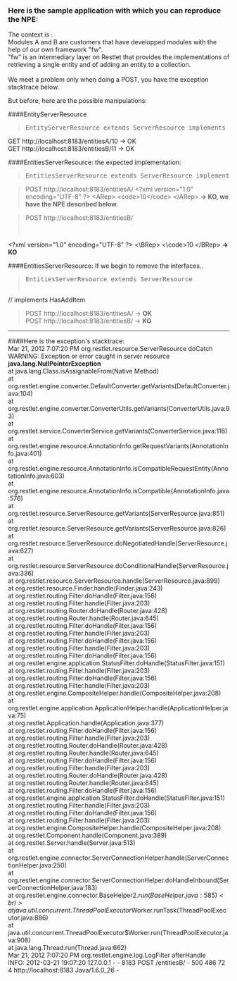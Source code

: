 ### Here is the sample application with which you can reproduce the NPE:

The context is :<br/> 
Modules A and B are customers that have developped modules with the help of our own framework "fw".<br/>
"fw" is an intermediary layer on Restlet that provides the implementations of retrieving a single entity and of adding an entity to a collection.<br/><br/>
We meet a problem only when doing a POST, you have the exception stacktrace below.

But before, here are the possible manipulations:<br/>

####EntityServerResource<br/>
><pre>EntityServerResource<R extends Rep> extends ServerResource implements HasRetrieve<R></pre>
GET http://localhost:8183/entitiesA/10 -> OK<br/>
GET http://localhost:8183/entitiesB/11 -> OK<br/>


####EntitiesServerResource: the expected implementation:<br/>
><pre>EntitiesServerResource<R extends Rep> extends ServerResource implements HasAddItem<R></pre> 

>POST http://localhost:8183/entitiesA/
&lt;?xml version="1.0" encoding="UTF-8" ?&gt;
&lt;ARep&gt;
  &lt;code>10&lt;/code&gt;
&lt;/ARep&gt;
<b>-> KO, we have the NPE described below.</b>

>POST http://localhost:8183/entitiesB/
><pre>
<\?xml version="1.0" encoding="UTF-8" ?>
<\BRep>
  <\code>10</code>
<\/BRep>
</pre>
<b>-> KO</b>

####EntitiesServerResource: If we begin to remove the interfaces..<br/>
><pre>EntitiesServerResource<R extends Rep> extends ServerResource 
// implements HasAddItem<R></pre>

>POST http://localhost:8183/entitiesA/ -> <b>OK</b><br/>
>POST http://localhost:8183/entitiesB/ -> <b>KO</b>

---
####Here is the exception's stacktrace:<br/>
Mar 21, 2012 7:07:20 PM org.restlet.resource.ServerResource doCatch<br/>
WARNING: Exception or error caught in server resource<br/>
<b>java.lang.NullPointerException</b>
<br/>        at java.lang.Class.isAssignableFrom(Native Method)
<br/>        at org.restlet.engine.converter.DefaultConverter.getVariants(DefaultConverter.java:104)
<br/>        at org.restlet.engine.converter.ConverterUtils.getVariants(ConverterUtils.java:93)
<br/>        at org.restlet.service.ConverterService.getVariants(ConverterService.java:116)
<br/>        at org.restlet.engine.resource.AnnotationInfo.getRequestVariants(AnnotationInfo.java:401)
<br/>        at org.restlet.engine.resource.AnnotationInfo.isCompatibleRequestEntity(AnnotationInfo.java:603)
<br/>        at org.restlet.engine.resource.AnnotationInfo.isCompatible(AnnotationInfo.java:576)
<br/>        at org.restlet.resource.ServerResource.getVariants(ServerResource.java:851)
<br/>        at org.restlet.resource.ServerResource.getVariants(ServerResource.java:826)
<br/>        at org.restlet.resource.ServerResource.doNegotiatedHandle(ServerResource.java:627)
<br/>        at org.restlet.resource.ServerResource.doConditionalHandle(ServerResource.java:336)
<br/>        at org.restlet.resource.ServerResource.handle(ServerResource.java:899)
<br/>        at org.restlet.resource.Finder.handle(Finder.java:243)
<br/>        at org.restlet.routing.Filter.doHandle(Filter.java:156)
<br/>        at org.restlet.routing.Filter.handle(Filter.java:203)
<br/>        at org.restlet.routing.Router.doHandle(Router.java:428)
<br/>        at org.restlet.routing.Router.handle(Router.java:645)
<br/>        at org.restlet.routing.Filter.doHandle(Filter.java:156)
<br/>        at org.restlet.routing.Filter.handle(Filter.java:203)
<br/>        at org.restlet.routing.Filter.doHandle(Filter.java:156)
<br/>        at org.restlet.routing.Filter.handle(Filter.java:203)
<br/>        at org.restlet.routing.Filter.doHandle(Filter.java:156)
<br/>        at org.restlet.engine.application.StatusFilter.doHandle(StatusFilter.java:151)
<br/>        at org.restlet.routing.Filter.handle(Filter.java:203)
<br/>        at org.restlet.routing.Filter.doHandle(Filter.java:156)
<br/>        at org.restlet.routing.Filter.handle(Filter.java:203)
<br/>        at org.restlet.engine.CompositeHelper.handle(CompositeHelper.java:208)
<br/>        at org.restlet.engine.application.ApplicationHelper.handle(ApplicationHelper.java:75)
<br/>        at org.restlet.Application.handle(Application.java:377)
<br/>        at org.restlet.routing.Filter.doHandle(Filter.java:156)
<br/>        at org.restlet.routing.Filter.handle(Filter.java:203)
<br/>        at org.restlet.routing.Router.doHandle(Router.java:428)
<br/>        at org.restlet.routing.Router.handle(Router.java:645)
<br/>        at org.restlet.routing.Filter.doHandle(Filter.java:156)
<br/>        at org.restlet.routing.Filter.handle(Filter.java:203)
<br/>        at org.restlet.routing.Router.doHandle(Router.java:428)
<br/>        at org.restlet.routing.Router.handle(Router.java:645)
<br/>        at org.restlet.routing.Filter.doHandle(Filter.java:156)
<br/>        at org.restlet.engine.application.StatusFilter.doHandle(StatusFilter.java:151)
<br/>        at org.restlet.routing.Filter.handle(Filter.java:203)
<br/>        at org.restlet.routing.Filter.doHandle(Filter.java:156)
<br/>        at org.restlet.routing.Filter.handle(Filter.java:203)
<br/>        at org.restlet.engine.CompositeHelper.handle(CompositeHelper.java:208)
<br/>        at org.restlet.Component.handle(Component.java:389)
<br/>        at org.restlet.Server.handle(Server.java:513)
<br/>        at org.restlet.engine.connector.ServerConnectionHelper.handle(ServerConnectionHelper.java:250)
<br/>        at org.restlet.engine.connector.ServerConnectionHelper.doHandleInbound(ServerConnectionHelper.java:183)
<br/>        at org.restlet.engine.connector.BaseHelper$2.run(BaseHelper.java:585)
<br/>        at java.util.concurrent.ThreadPoolExecutor$Worker.runTask(ThreadPoolExecutor.java:886)
<br/>        at java.util.concurrent.ThreadPoolExecutor$Worker.run(ThreadPoolExecutor.java:908)
<br/>        at java.lang.Thread.run(Thread.java:662)
<br/>Mar 21, 2012 7:07:20 PM org.restlet.engine.log.LogFilter afterHandle
<br/>INFO: 2012-03-21	19:07:20	127.0.0.1	-	-	8183	POST	/entitiesB/	-	500	486	72	4	http://localhost:8183	Java/1.6.0_26	-

